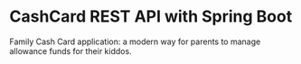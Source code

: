 # CashCard REST API with Spring Boot

Family Cash Card application: a modern way for parents to manage allowance funds for their kiddos.

